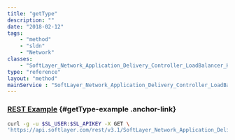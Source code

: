 ```yaml
---
title: "getType"
description: ""
date: "2018-02-12"
tags:
    - "method"
    - "sldn"
    - "Network"
classes:
    - "SoftLayer_Network_Application_Delivery_Controller_LoadBalancer_Health_Attribute"
type: "reference"
layout: "method"
mainService : "SoftLayer_Network_Application_Delivery_Controller_LoadBalancer_Health_Attribute"
---
```


### [REST Example](#getType-example) <a href="/article/rest/"><i class="fas fa-question"></i></a> {#getType-example .anchor-link} 
```bash
curl -g -u $SL_USER:$SL_APIKEY -X GET \
'https://api.softlayer.com/rest/v3.1/SoftLayer_Network_Application_Delivery_Controller_LoadBalancer_Health_Attribute/{SoftLayer_Network_Application_Delivery_Controller_LoadBalancer_Health_AttributeID}/getType'
```
